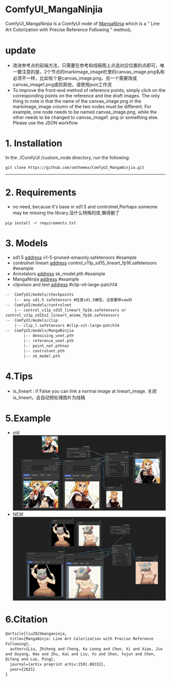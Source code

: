 # ComfyUI_MangaNinjia
ComfyUI_MangaNinjia is a ComfyUI node of [MangaNinja](https://github.com/ali-vilab/MangaNinjia) which‌ is a " Line Art Colorization with Precise Reference Following " method。

# update
* 改进参考点的前端方法，只需要在参考和线稿图上点选对应位置的点即可，唯一要注意的是，2个节点的markimage_image栏里的canvas_image.png名称必须不一样，比如有个是canvas_image.png，另一个需要改成canvas_image1.png或则其他，请使用json工作流
* To improve the front-end method of reference points, simply click on the corresponding points on the reference and line draft images. The only thing to note is that the name of the canvas_image.png in the markimage_image column of the two nodes must be different. For example, one node needs to be named canvas_image.png, while the other needs to be changed to canvas_image1. png or something else. Please use the JSON workflow



# 1. Installation

In the ./ComfyUI /custom_node directory, run the following:   
```
git clone https://github.com/smthemex/ComfyUI_MangaNinjia.git
```
---

# 2. Requirements  
* no need, because it's base in sd1.5 and controlnet,Perhaps someone may be missing the library.没什么特殊的库,懒得删了
```
pip install -r requirements.txt
```

# 3. Models
* sd1.5 [address](https://modelscope.cn/models/AI-ModelScope/stable-diffusion-v1-5/files) v1-5-pruned-emaonly.safetensors #example
* controlnet lineart [address](https://huggingface.co/lllyasviel/control_v11p_sd15_lineart/tree/main)   control_v11p_sd15_lineart_fp16.safetensors  #example
* Annotators [address](https://huggingface.co/lllyasviel/Annotators/blob/main/sk_model.pth)   sk_model.pth #example
* MangaNinjia [address](https://huggingface.co/Johanan0528/MangaNinjia/tree/main)  #example
* clipvison and text   [address](https://huggingface.co/openai/clip-vit-large-patch14/tree/main) #clip-vit-large-patch14 
 
```
--  ComfyUI/models/checkpoints
    |-- any sd1.5 safetensors #任意sd1.5模型，注意要带vae的
--  ComfyUI/models/controlnet
    |-- control_v11p_sd15_lineart_fp16.safetensors or control_v11p_sd15s2_lineart_anime_fp16.safetensors
--  ComfyUI/models/clip
    |-- clip_l.safetensors #clip-vit-large-patch14 
--  ComfyUI/models/MangaNinjia
        |-- denoising_unet.pth
        |-- reference_unet.pth
        |-- point_net.pthnaz
        |-- controlnet.pth
        |-- sk_model.pth
```
# 4.Tips
* is_lineart :  if False you can link a normal image at lineart_image. 关闭is_lineart，会自动预处理图片为线稿

  
# 5.Example
* old
![](https://github.com/smthemex/ComfyUI_MangaNinjia/blob/main/example.png)
* NEW
![](https://github.com/smthemex/ComfyUI_MangaNinjia/blob/main/example_new.png)


# 6.Citation
```
@article{liu2025manganinja,
  title={MangaNinja: Line Art Colorization with Precise Reference Following},
  author={Liu, Zhiheng and Cheng, Ka Leong and Chen, Xi and Xiao, Jie and Ouyang, Hao and Zhu, Kai and Liu, Yu and Shen, Yujun and Chen, Qifeng and Luo, Ping},
  journal={arXiv preprint arXiv:2501.08332},
  year={2025}
}
```
